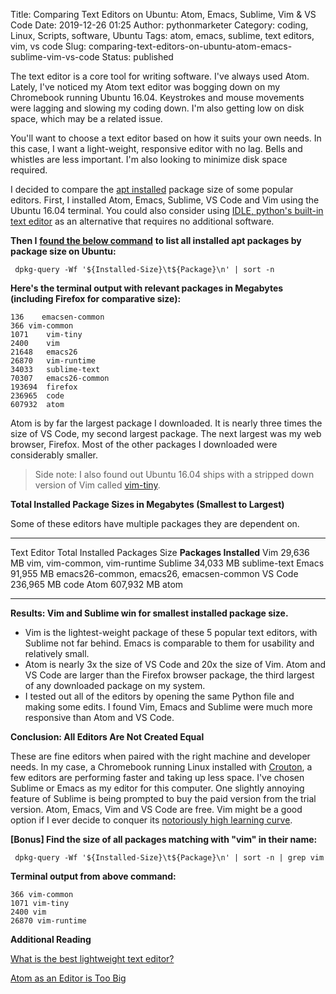 Title: Comparing Text Editors on Ubuntu: Atom, Emacs, Sublime, Vim & VS Code
Date: 2019-12-26 01:25
Author: pythonmarketer
Category: coding, Linux, Scripts, software, Ubuntu
Tags: atom, emacs, sublime, text editors, vim, vs code
Slug: comparing-text-editors-on-ubuntu-atom-emacs-sublime-vim-vs-code
Status: published

The text editor is a core tool for writing software. I've always used Atom. Lately, I've noticed my Atom text editor was bogging down on my Chromebook running Ubuntu 16.04. Keystrokes and mouse movements were lagging and slowing my coding down. I'm also getting low on disk space, which may be a related issue.

You'll want to choose a text editor based on how it suits your own needs. In this case, I want a light-weight, responsive editor with no lag. Bells and whistles are less important. I'm also looking to minimize disk space required.

I decided to compare the [apt installed](https://codeburst.io/a-beginners-guide-to-using-apt-get-commands-in-linux-ubuntu-d5f102a56fc4) package size of some popular editors. First, I installed Atom, Emacs, Sublime, VS Code and Vim using the Ubuntu 16.04 terminal. You could also consider using [IDLE, python's built-in text editor](https://docs.python.org/3/library/idle.html) as an alternative that requires no additional software.

**Then I** **[found the below command](https://unix.stackexchange.com/questions/40442/which-installed-software-packages-use-the-most-disk-space-on-debian)** **to list all installed apt packages by package size on Ubuntu:**

     dpkg-query -Wf '${Installed-Size}\t${Package}\n' | sort -n

**Here's the terminal output with relevant packages in Megabytes (including Firefox for comparative size):**

    136    emacsen-common
    366 vim-common
    1071    vim-tiny
    2400    vim
    21648   emacs26
    26870   vim-runtime
    34033   sublime-text
    70307   emacs26-common
    193694  firefox
    236965  code
    607932  atom

Atom is by far the largest package I downloaded. It is nearly three times the size of VS Code, my second largest package. The next largest was my web browser, Firefox. Most of the other packages I downloaded were considerably smaller.

> Side note: I also found out Ubuntu 16.04 ships with a stripped down version of Vim called [vim-tiny](https://askubuntu.com/questions/104138/what-features-does-vim-tiny-have).

**Total Installed Package Sizes in Megabytes (Smallest to Largest)**

Some of these editors have multiple packages they are dependent on.

  ------------- ------------------------------- -----------------------------------------
  Text Editor   Total Installed Packages Size   **Packages Installed**
  Vim           29,636 MB                       vim, vim-common, vim-runtime
  Sublime       34,033 MB                       sublime-text
  Emacs         91,955 MB                       emacs26-common, emacs26, emacsen-common
  VS Code       236,965 MB                      code
  Atom          607,932 MB                      atom
  ------------- ------------------------------- -----------------------------------------

**Results: Vim and Sublime win for smallest installed package size.**

-   Vim is the lightest-weight package of these 5 popular text editors, with Sublime not far behind. Emacs is comparable to them for usability and relatively small.
-   Atom is nearly 3x the size of VS Code and 20x the size of Vim. Atom and VS Code are larger than the Firefox browser package, the third largest of any downloaded package on my system.
-   I tested out all of the editors by opening the same Python file and making some edits. I found Vim, Emacs and Sublime were much more responsive than Atom and VS Code.

**Conclusion: All Editors Are Not Created Equal**

These are fine editors when paired with the right machine and developer needs. In my case, a Chromebook running Linux installed with [Crouton](https://github.com/dnschneid/crouton), a few editors are performing faster and taking up less space. I've chosen Sublime or Emacs as my editor for this computer. One slightly annoying feature of Sublime is being prompted to buy the paid version from the trial version. Atom, Emacs, Vim and VS Code are free. Vim might be a good option if I ever decide to conquer its [notoriously high learning curve](https://stackoverflow.com/questions/11828270/how-do-i-exit-the-vim-editor).

**\[Bonus\] Find the size of all packages matching with "vim" in their name:**

     dpkg-query -Wf '${Installed-Size}\t${Package}\n' | sort -n | grep vim

**Terminal output from above command:**

    366 vim-common
    1071 vim-tiny
    2400 vim
    26870 vim-runtime

**Additional Reading**

[What is the best lightweight text editor?](https://www.quora.com/What-is-the-best-lightweight-text-editor)

[Atom as an Editor is Too Big](https://github.com/atom/atom/issues/9755)
